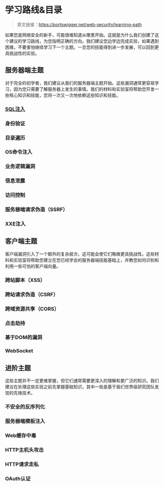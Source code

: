 # 学习路线&目录

> 原文链接：https://portswigger.net/web-security/learning-path

如果您是网络安全的新手，可能很难知道从哪里开始。这就是为什么我们创建了这个建议的学习路线，为您指明正确的方向。我们建议您边学边完成实验，如果遇到困难，不要害怕继续学习下一个主题。一旦您的技能得到进一步发展，可以回到更具挑战性的实验。


## 服务器端主题

对于完全的初学者，我们建议从我们的服务器端主题开始。这些漏洞通常更容易学习，因为您只需要了解服务器上发生的事情。我们的材料和实验室将帮助您开发一些核心知识和技能，您将一次又一次地依赖这些知识和技能。

### [SQL注入](0-server-side-topics/0-sql-injection/README.md)
### 身份验证
### 目录遍历
### OS命令注入
### 业务逻辑漏洞
### 信息泄露
### 访问控制
### 服务器端请求伪造（SSRF）
### XXE注入


## 客户端主题

客户端漏洞引入了一个额外的复杂层次，这可能会使它们略微更具挑战性。这些材料和实验室将帮助您建立在您已经学会的服务器端技能基础上，并教您如何识别和利用一些可怕的客户端向量。

### 跨站脚本（XSS）
### 跨站请求伪造（CSRF）
### 跨域资源共享（CORS）
### 点击劫持
### 基于DOM的漏洞
### WebSocket


## 进阶主题

这些主题并不一定更难掌握，但它们通常需要更深入的理解和更广泛的知识。我们建议在处理这些实验之前先掌握基础知识，其中一些是基于我们世界级研究团队发现的先锋技术。

### 不安全的反序列化
### 服务器端模板注入
### Web缓存中毒
### HTTP主机头攻击
### HTTP请求走私
### OAuth认证
